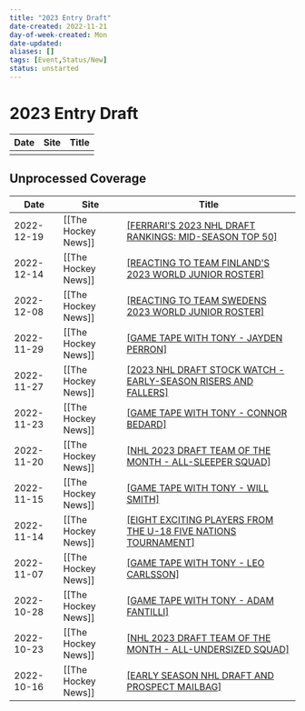 ```yaml
---
title: "2023 Entry Draft"
date-created: 2022-11-21
day-of-week-created: Mon
date-updated: 
aliases: []
tags: [Event,Status/New]
status: unstarted
---
```


# 2023 Entry Draft
| Date | Site | Title |
| ---- | ---- | ----- |
|      |      |       |



## Unprocessed Coverage
| Date | Site | Title |
| ---- | ---- | ----- |
| 2022-12-19 | [[The Hockey News]] | [[FERRARI'S 2023 NHL DRAFT RANKINGS: MID-SEASON TOP 50]](https://thehockeynews.com/news/ferraris-2023-nhl-draft-rankings-mid-season-top-50) |
| 2022-12-14 | [[The Hockey News]] | [[REACTING TO TEAM FINLAND'S 2023 WORLD JUNIOR ROSTER]](https://thehockeynews.com/news/reacting-to-team-finlands-2023-world-junior-roster) |
| 2022-12-08 | [[The Hockey News]] | [[REACTING TO TEAM SWEDENS 2023 WORLD JUNIOR ROSTER]](https://thehockeynews.com/news/reacting-to-team-swedens-2023-world-junior-roster) |
| 2022-11-29 | [[The Hockey News]] | [[GAME TAPE WITH TONY - JAYDEN PERRON]](https://thehockeynews.com/video/game-tape-with-tony-featuring-jayden-perron) |
| 2022-11-27 | [[The Hockey News]] | [[2023 NHL DRAFT STOCK WATCH - EARLY-SEASON RISERS AND FALLERS]](https://thehockeynews.com/news/2023-nhl-draft-stock-watch-early-season-risers-and-fallers) |
| 2022-11-23 | [[The Hockey News]] | [[GAME TAPE WITH TONY - CONNOR BEDARD]](https://thehockeynews.com/video/game-tape-with-tony-featuring-connor-bedard) |
| 2022-11-20 | [[The Hockey News]] | [[NHL 2023 DRAFT TEAM OF THE MONTH - ALL-SLEEPER SQUAD]](https://thehockeynews.com/news/nhl-2023-draft-team-of-the-month-all-sleeper-squad) |
| 2022-11-15 | [[The Hockey News]] | [[GAME TAPE WITH TONY - WILL SMITH]](https://thehockeynews.com/video/game-tape-with-tony-featuring-will-smith) |
| 2022-11-14 | [[The Hockey News]] | [[EIGHT EXCITING PLAYERS FROM THE U-18 FIVE NATIONS TOURNAMENT]](https://thehockeynews.com/news/eight-exciting-players-from-the-u-18-five-nations-tournament) |
| 2022-11-07 | [[The Hockey News]] | [[GAME TAPE WITH TONY - LEO CARLSSON]](https://thehockeynews.com/video/game-tape-with-tony-featuring-leo-carlsson) |
| 2022-10-28 | [[The Hockey News]] | [[GAME TAPE WITH TONY - ADAM FANTILLI]](https://thehockeynews.com/video/game-tape-with-tony-featuring-adam-fantilli) |
| 2022-10-23 | [[The Hockey News]] | [[NHL 2023 DRAFT TEAM OF THE MONTH - ALL-UNDERSIZED SQUAD]](https://thehockeynews.com/news/nhl-2023-draft-team-of-the-month-all-undersized-squad) |
| 2022-10-16 | [[The Hockey News]] | [[EARLY SEASON NHL DRAFT AND PROSPECT MAILBAG]](https://thehockeynews.com/news/early-season-nhl-draft-and-prospect-mailbag) |



